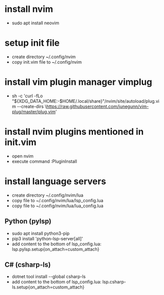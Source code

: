 
# install nvim
- sudo apt install neovim


# setup init file
- create directory ~/.config/nvim
- copy init.vim file to ~/.config/nvim


# install vim plugin manager vimplug
- sh -c 'curl -fLo "${XDG_DATA_HOME:-$HOME/.local/share}"/nvim/site/autoload/plug.vim --create-dirs \https://raw.githubusercontent.com/junegunn/vim-plug/master/plug.vim'


# install nvim plugins mentioned in init.vim
- open nvim
- execute command :PluginInstall


# install language servers
- create directory ~/.config/nvim/lua
- copy file to ~/.config/nvim/lua/lsp_config.lua
- copy file to ~/.config/nvim/lua/lua_config.lua 

## Python (pylsp)
- sudo apt install python3-pip
- pip3 install 'python-lsp-server[all]'
- add content to the bottom of lsp_config.lua:
  lsp.pylsp.setup{on_attach=custom_attach}

## C# (csharp-ls)
- dotnet tool install --global csharp-ls
- add content to the bottom of lsp_config.lua:
  lsp.csharp-ls.setup{on_attach=custom_attach}
